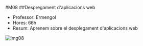 #M08
##Despregament d'aplicacions web
- Professor: Ermengol
- Hores: 66h
- Resum: Aprenem sobre el desplegament d'aplicacions web

![Img08](https://agora.xtec.cat/inslacetania/wp-content/uploads/usu1045/2017/03/desarrollo-aplicaciones-web.png)
